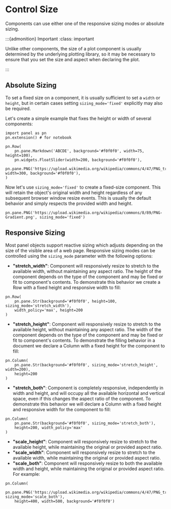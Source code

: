 # Control Size

Components can use either one of the responsive sizing modes or absolute sizing.

:::{admonition} Important
:class: important

Unlike other components, the size of a plot component is usually determined by the underlying plotting library, so it may be necessary to ensure that you set the size and aspect when declaring the plot.

:::

## Absolute Sizing

To set a fixed size on a component, it is usually sufficient to set a `width` or `height`, but in certain cases setting ``sizing_mode='fixed'`` explicitly may also be required.

Let's create a simple example that fixes the height or width of several components:

```{pyodide}
import panel as pn
pn.extension() # for notebook

pn.Row(
    pn.pane.Markdown('ABCDE', background='#f0f0f0', width=75, height=100),
    pn.widgets.FloatSlider(width=200, background='#f0f0f0'),
    pn.pane.PNG('https://upload.wikimedia.org/wikipedia/commons/4/47/PNG_transparency_demonstration_1.png', width=300, background='#f0f0f0'),
)
```

Now let's use ``sizing_mode='fixed'`` to create a fixed-size component. This will retain the object's original width and height regardless of any subsequent browser window resize events. This is usually the default behavior and simply respects the provided width and height.

```{pyodide}
pn.pane.PNG('https://upload.wikimedia.org/wikipedia/commons/8/89/PNG-Gradient.png', sizing_mode='fixed')
```

## Responsive Sizing

Most panel objects support reactive sizing which adjusts depending on the size of the visible area of a web page. Responsive sizing modes can be controlled using the ``sizing_mode`` parameter with the following options:

* **"stretch_width"**: Component will responsively resize to stretch to the available width, without maintaining any aspect ratio. The height of the component depends on the type of the component and may be fixed or fit to component's contents. To demonstrate this behavior we create a Row with a fixed height and responsive width to fill:

```{pyodide}
pn.Row(
    pn.pane.Str(background='#f0f0f0', height=100, sizing_mode='stretch_width'),
    width_policy='max', height=200
)
```

* **"stretch_height"**: Component will responsively resize to stretch to the available height, without maintaining any aspect ratio. The width of the component depends on the type of the component and may be fixed or fit to component's contents. To demonstrate the filling behavior in a document we declare a Column with a fixed height for the component to fill:

```{pyodide}
pn.Column(
    pn.pane.Str(background='#f0f0f0', sizing_mode='stretch_height', width=200),
    height=200
)
```

* **"stretch_both"**: Component is completely responsive, independently in width and height, and will occupy all the available horizontal and vertical space, even if this changes the aspect ratio of the component. To demonstrate this behavior we will declare a Column with a fixed height and responsive width for the component to fill:

```{pyodide}
pn.Column(
    pn.pane.Str(background='#f0f0f0', sizing_mode='stretch_both'),
    height=200, width_policy='max'
)
```

* **"scale_height"**: Component will responsively resize to stretch to the available height, while maintaining the original or provided aspect ratio.
* **"scale_width"**: Component will responsively resize to stretch to the available width, while maintaining the original or provided aspect ratio.
* **"scale_both"**: Component will responsively resize to both the available width and height, while maintaining the original or provided aspect ratio. For example:


```{pyodide}
pn.Column(
    pn.pane.PNG('https://upload.wikimedia.org/wikipedia/commons/4/47/PNG_transparency_demonstration_1.png', sizing_mode='scale_both'),
    height=400, width=500, background='#f0f0f0')
```

